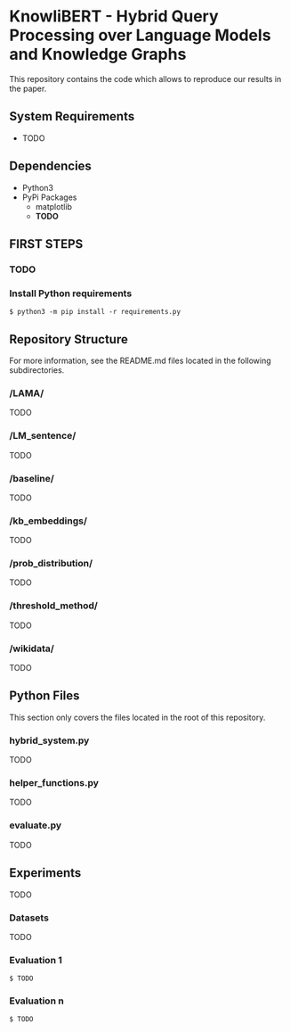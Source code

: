 # KnowliBERT - Hybrid Query Processing over Language Models and Knowledge Graphs

This repository contains the code which allows to reproduce our results in the paper.

## System Requirements
- TODO

## Dependencies
- Python3
- PyPi Packages
    - matplotlib
    - **TODO**

## FIRST STEPS

### TODO

### Install Python requirements

```shell
$ python3 -m pip install -r requirements.py
```

## Repository Structure

For more information, see the README.md files located in the following subdirectories.

### /LAMA/

TODO

### /LM\_sentence/

TODO

### /baseline/

TODO

### /kb\_embeddings/

TODO

### /prob\_distribution/

TODO

### /threshold\_method/

TODO

### /wikidata/

TODO

## Python Files

This section only covers the files located in the root of this repository.

### hybrid\_system.py

TODO

### helper\_functions.py

TODO

### evaluate.py

TODO

## Experiments

TODO

### Datasets

TODO

### Evaluation 1

```shell
$ TODO
```

### Evaluation n

```shell
$ TODO
```

